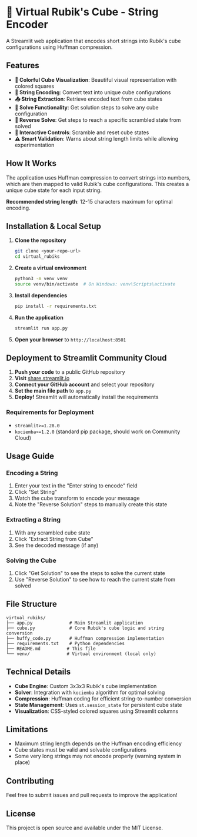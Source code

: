 # 🧩 Virtual Rubik's Cube - String Encoder

A Streamlit web application that encodes short strings into Rubik's cube configurations using Huffman compression.

## Features

- **🎨 Colorful Cube Visualization**: Beautiful visual representation with colored squares
- **📝 String Encoding**: Convert text into unique cube configurations
- **📤 String Extraction**: Retrieve encoded text from cube states
- **🎯 Solve Functionality**: Get solution steps to solve any cube configuration
- **🔄 Reverse Solve**: Get steps to reach a specific scrambled state from solved
- **🎲 Interactive Controls**: Scramble and reset cube states
- **⚠️ Smart Validation**: Warns about string length limits while allowing experimentation

## How It Works

The application uses Huffman compression to convert strings into numbers, which are then mapped to valid Rubik's cube configurations. This creates a unique cube state for each input string.

**Recommended string length**: 12-15 characters maximum for optimal encoding.

## Installation & Local Setup

1. **Clone the repository**
   ```bash
   git clone <your-repo-url>
   cd virtual_rubiks
   ```

2. **Create a virtual environment**
   ```bash
   python3 -m venv venv
   source venv/bin/activate  # On Windows: venv\Scripts\activate
   ```

3. **Install dependencies**
   ```bash
   pip install -r requirements.txt
   ```

4. **Run the application**
   ```bash
   streamlit run app.py
   ```

5. **Open your browser** to `http://localhost:8501`

## Deployment to Streamlit Community Cloud

1. **Push your code** to a public GitHub repository
2. **Visit** [share.streamlit.io](https://share.streamlit.io)
3. **Connect your GitHub account** and select your repository
4. **Set the main file path** to `app.py`
5. **Deploy!** Streamlit will automatically install the requirements

### Requirements for Deployment

- `streamlit>=1.28.0`
- `kociemba>=1.2.0` (standard pip package, should work on Community Cloud)

## Usage Guide

### Encoding a String
1. Enter your text in the "Enter string to encode" field
2. Click "Set String"
3. Watch the cube transform to encode your message
4. Note the "Reverse Solution" steps to manually create this state

### Extracting a String
1. With any scrambled cube state
2. Click "Extract String from Cube"
3. See the decoded message (if any)

### Solving the Cube
1. Click "Get Solution" to see the steps to solve the current state
2. Use "Reverse Solution" to see how to reach the current state from solved

## File Structure

```
virtual_rubiks/
├── app.py              # Main Streamlit application
├── cube.py             # Core Rubik's cube logic and string conversion
├── huffy_code.py       # Huffman compression implementation
├── requirements.txt    # Python dependencies
├── README.md          # This file
└── venv/              # Virtual environment (local only)
```

## Technical Details

- **Cube Engine**: Custom 3x3x3 Rubik's cube implementation
- **Solver**: Integration with `kociemba` algorithm for optimal solving
- **Compression**: Huffman coding for efficient string-to-number conversion
- **State Management**: Uses `st.session_state` for persistent cube state
- **Visualization**: CSS-styled colored squares using Streamlit columns

## Limitations

- Maximum string length depends on the Huffman encoding efficiency
- Cube states must be valid and solvable configurations
- Some very long strings may not encode properly (warning system in place)

## Contributing

Feel free to submit issues and pull requests to improve the application!

## License

This project is open source and available under the MIT License.
